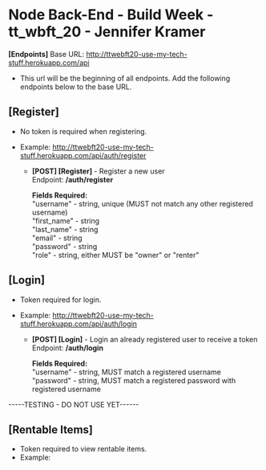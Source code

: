 # Node Back-End - Build Week - tt_wbft_20 - Jennifer Kramer

**[Endpoints]** Base URL: http://ttwebft20-use-my-tech-stuff.herokuapp.com/api
- This url will be the beginning of all endpoints. Add the following endpoints below to the base URL.

## [Register]
- No token is required when registering.
- Example: http://ttwebft20-use-my-tech-stuff.herokuapp.com/api/auth/register

    * **[POST] [Register]** - Register a new user </br>
        Endpoint: **/auth/register**

        **Fields Required:** </br>
        "username" - string, unique (MUST not match any other registered username) </br>
        "first_name" - string </br>
        "last_name" - string </br>
        "email" - string </br>
        "password" - string </br>
        "role" - string, either MUST be "owner" or "renter"

## [Login]
- Token required for login.
- Example: http://ttwebft20-use-my-tech-stuff.herokuapp.com/api/auth/login

    * **[POST] [Login]** - Login an already registered user to receive a token </br>
        Endpoint: **/auth/login**

        **Fields Required:** </br>
        "username" - string, MUST match a registered username </br>
        "password" - string, MUST match a registered password with registered username </br>
        
-----TESTING - DO NOT USE YET------

## [Rentable Items]
- Token required to view rentable items.
- Example: 